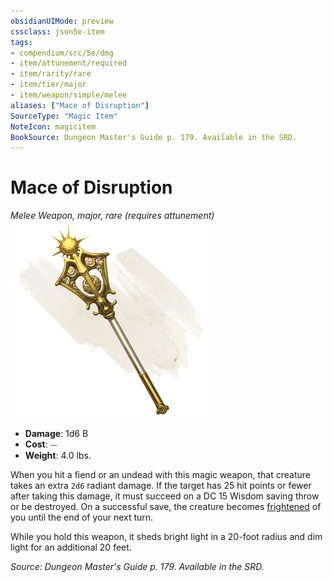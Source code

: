 ```yaml
---
obsidianUIMode: preview
cssclass: json5e-item
tags:
- compendium/src/5e/dmg
- item/attunement/required
- item/rarity/rare
- item/tier/major
- item/weapon/simple/melee
aliases: ["Mace of Disruption"]
SourceType: "Magic Item"
NoteIcon: magicitem
BookSource: Dungeon Master's Guide p. 179. Available in the SRD.
---
```

# Mace of Disruption
*Melee Weapon, major, rare (requires attunement)*  
![](/3-Mechanics/CLI/items/img/mace-of-disruption.webp#right)  

- **Damage**: 1d6 B
- **Cost**: ⏤
- **Weight**: 4.0 lbs.

When you hit a fiend or an undead with this magic weapon, that creature takes an extra `2d6` radiant damage. If the target has 25 hit points or fewer after taking this damage, it must succeed on a DC 15 Wisdom saving throw or be destroyed. On a successful save, the creature becomes [frightened](/3-Mechanics/CLI/rules/conditions.md#frightened) of you until the end of your next turn.

While you hold this weapon, it sheds bright light in a 20-foot radius and dim light for an additional 20 feet.

*Source: Dungeon Master's Guide p. 179. Available in the SRD.*